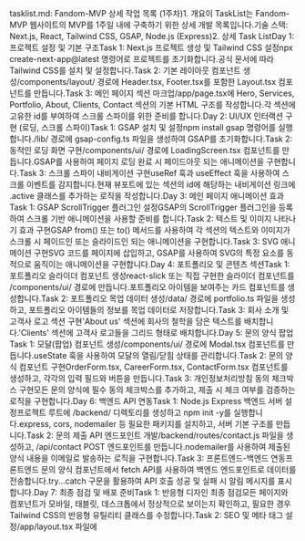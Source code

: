 tasklist.md: Fandom-MVP 상세 작업 목록 (1주차)1. 개요이 TaskList는 Fandom-MVP 웹사이트의 MVP를 1주일 내에 구축하기 위한 상세 개발 목록입니다.기술 스택: Next.js, React, Tailwind CSS, GSAP, Node.js (Express)2. 상세 Task ListDay 1: 프로젝트 설정 및 기본 구조Task 1: Next.js 프로젝트 생성 및 Tailwind CSS 설정npx create-next-app@latest 명령어로 프로젝트를 초기화합니다.공식 문서에 따라 Tailwind CSS를 설치 및 설정합니다.Task 2: 기본 레이아웃 컴포넌트 생성/components/layout/ 경로에 Header.tsx, Footer.tsx를 포함한 Layout.tsx 컴포넌트를 만듭니다.Task 3: 메인 페이지 섹션 마크업/app/page.tsx에 Hero, Services, Portfolio, About, Clients, Contact 섹션의 기본 HTML 구조를 작성합니다.각 섹션에 고유한 id를 부여하여 스크롤 스파이를 위한 준비를 합니다.Day 2: UI/UX 인터랙션 구현 (로딩, 스크롤 스파이)Task 1: GSAP 설치 및 설정npm install gsap 명령어를 실행합니다./lib/ 경로에 gsap-config.ts 파일을 생성하여 GSAP를 초기화합니다.Task 2: 동적인 로딩 화면 구현/components/ui/ 경로에 LoadingScreen.tsx 컴포넌트를 만듭니다.GSAP를 사용하여 페이지 로딩 완료 시 페이드아웃 되는 애니메이션을 구현합니다.Task 3: 스크롤 스파이 내비게이션 구현useRef 훅과 useEffect 훅을 사용하여 스크롤 이벤트를 감지합니다.현재 뷰포트에 있는 섹션의 id에 해당하는 내비게이션 링크에 .active 클래스를 추가하는 로직을 작성합니다.Day 3: 메인 페이지 애니메이션 효과Task 1: GSAP ScrollTrigger 플러그인 설정GSAP의 ScrollTrigger 플러그인을 등록하여 스크롤 기반 애니메이션을 사용할 준비를 합니다.Task 2: 텍스트 및 이미지 나타나기 효과 구현GSAP from() 또는 to() 메서드를 사용하여 각 섹션의 텍스트와 이미지가 스크롤 시 페이드인 또는 슬라이드인 되는 애니메이션을 구현합니다.Task 3: SVG 애니메이션 구현SVG 코드를 페이지에 삽입하고, GSAP를 사용하여 SVG의 특정 요소를 동적으로 움직이는 애니메이션을 구현합니다.Day 4: 포트폴리오 및 콘텐츠 섹션Task 1: 포트폴리오 슬라이더 컴포넌트 생성react-slick 또는 직접 구현한 슬라이더 컴포넌트를 /components/ui/ 경로에 만듭니다.포트폴리오 아이템을 보여주는 카드 컴포넌트를 생성합니다.Task 2: 포트폴리오 목업 데이터 생성/data/ 경로에 portfolio.ts 파일을 생성하고, 포트폴리오 아이템들의 정보를 목업 데이터로 저장합니다.Task 3: 회사 소개 및 고객사 로고 섹션 구현'About us' 섹션에 회사의 철학을 담은 텍스트를 배치합니다.'Clients' 섹션에 고객사 로고들을 그리드 형태로 배치합니다.Day 5: 문의 양식 팝업Task 1: 모달(팝업) 컴포넌트 생성/components/ui/ 경로에 Modal.tsx 컴포넌트를 만듭니다.useState 훅을 사용하여 모달의 열림/닫힘 상태를 관리합니다.Task 2: 문의 양식 컴포넌트 구현OrderForm.tsx, CareerForm.tsx, ContactForm.tsx 컴포넌트를 생성하고, 각각의 입력 필드와 버튼을 만듭니다.Task 3: 개인정보처리방침 동의 체크박스 구현모든 문의 양식에 필수 동의 체크박스를 추가하고, 제출 시 체크 여부를 검증하는 로직을 구현합니다.Day 6: 백엔드 API 연동Task 1: Node.js Express 백엔드 서버 설정프로젝트 루트에 /backend/ 디렉토리를 생성하고 npm init -y를 실행합니다.express, cors, nodemailer 등 필요한 패키지를 설치하고, 서버 기본 구조를 만듭니다.Task 2: 문의 제출 API 엔드포인트 개발/backend/routes/contact.js 파일을 생성하고, /api/contact POST 엔드포인트를 만듭니다.nodemailer를 사용하여 제출된 양식 내용을 이메일로 발송하는 로직을 구현합니다.Task 3: 프론트엔드-백엔드 연동프론트엔드 문의 양식 컴포넌트에서 fetch API를 사용하여 백엔드 엔드포인트로 데이터를 전송합니다.try...catch 구문을 활용하여 API 호출 성공 및 실패 시 알림 메시지를 표시합니다.Day 7: 최종 점검 및 배포 준비Task 1: 반응형 디자인 최종 점검모든 페이지와 컴포넌트가 모바일, 태블릿, 데스크톱에서 정상적으로 보이는지 확인하고, 필요한 경우 Tailwind CSS의 반응형 유틸리티 클래스를 수정합니다.Task 2: SEO 및 메타 태그 설정/app/layout.tsx 파일에 <title>, <meta name="description"> 등 SEO 메타 태그를 설정합니다.Task 3: 코드 리팩토링 및 문서화코드 가독성을 높이기 위해 불필요한 코드를 제거하고, README.md 파일을 작성합니다.Vercel 또는 Netlify에 배포하기 위한 환경 설정 및 준비 작업을 진행합니다.